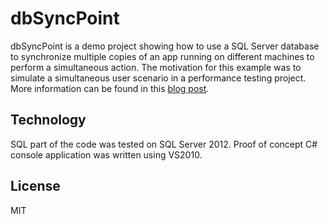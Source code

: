 dbSyncPoint
===========

dbSyncPoint is a demo project showing how to use a SQL Server database to synchronize multiple copies of an app running on different machines to perform a simultaneous action. The motivation for this example was to simulate a simultaneous user scenario in a performance testing project. More information can be found in this [blog post](http://pchelin.ca/2014/06/17/sync-points/).


Technology
----------

SQL part of the code was tested on SQL Server 2012. Proof of concept C# console application was written using VS2010.

License
-------

MIT
